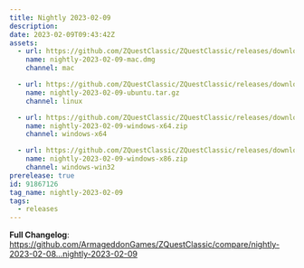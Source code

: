 ```yaml
---
title: Nightly 2023-02-09
description: 
date: 2023-02-09T09:43:42Z
assets: 
  - url: https://github.com/ZQuestClassic/ZQuestClassic/releases/download/nightly-2023-02-09/nightly-2023-02-09-mac.dmg
    name: nightly-2023-02-09-mac.dmg
    channel: mac

  - url: https://github.com/ZQuestClassic/ZQuestClassic/releases/download/nightly-2023-02-09/nightly-2023-02-09-ubuntu.tar.gz
    name: nightly-2023-02-09-ubuntu.tar.gz
    channel: linux

  - url: https://github.com/ZQuestClassic/ZQuestClassic/releases/download/nightly-2023-02-09/nightly-2023-02-09-windows-x64.zip
    name: nightly-2023-02-09-windows-x64.zip
    channel: windows-x64

  - url: https://github.com/ZQuestClassic/ZQuestClassic/releases/download/nightly-2023-02-09/nightly-2023-02-09-windows-x86.zip
    name: nightly-2023-02-09-windows-x86.zip
    channel: windows-win32
prerelease: true
id: 91867126
tag_name: nightly-2023-02-09
tags:
  - releases
---
```


**Full Changelog**: https://github.com/ArmageddonGames/ZQuestClassic/compare/nightly-2023-02-08...nightly-2023-02-09
